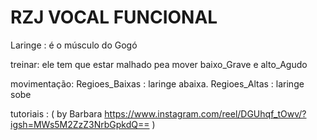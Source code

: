 # RZJ VOCAL FUNCIONAL

Laringe : é o músculo do Gogó

  treinar: ele tem que estar malhado pea mover baixo_Grave e alto_Agudo

 movimentação:
  Regioes_Baixas : laringe abaixa.
  Regioes_Altas : laringe sobe

tutoriais : ( by Barbara https://www.instagram.com/reel/DGUhqf_tOwv/?igsh=MWs5M2ZzZ3NrbGpkdQ== )

